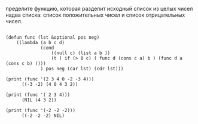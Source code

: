 пределите функцию, которая разделит исходный список из целых чисел надва списка: список положительных чисел и список отрицательных чисел.

```

(defun func (lst &optional pos neg) 
    ((lambda (a b c d)
             (cond 
                 ((null c) (list a b ))
                 (t ( if (> 0 c) ( func d (cons c a) b ) (func d a (cons c b) ))))
             ) pos neg (car lst) (cdr lst)))

(print (func '(2 3 4 0 -2 -3 4)))
      ((-3 -2) (4 0 4 3 2)) 

(print (func '( 2 3 4)))
      (NIL (4 3 2)) 

(print (func '(-2 -2 -2)))
      ((-2 -2 -2) NIL)
```
